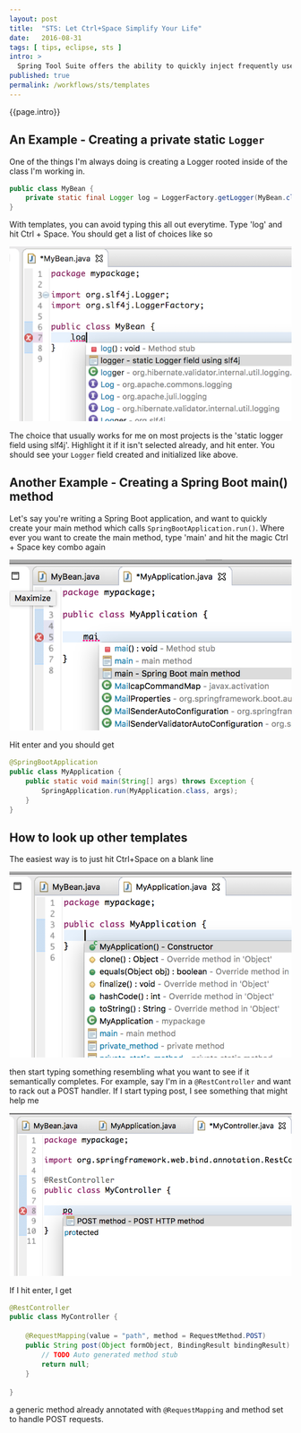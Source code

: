 ```yaml
---
layout: post
title:  "STS: Let Ctrl+Space Simplify Your Life"
date:   2016-08-31
tags: [ tips, eclipse, sts ]
intro: >
  Spring Tool Suite offers the ability to quickly inject frequently used snippets into your code. The pattern is basically: type the first few letters of what you're trying to do, hit ```Ctrl+Space```, and what you want magically appears. We discuss a few of the built in patterns STS offers, how to look up others, and how to create your own.
published: true
permalink: /workflows/sts/templates
---
```

{{page.intro}}

## An Example - Creating a private static ```Logger```

One of the things I'm always doing is creating a Logger rooted inside of the class I'm working in.

```java
public class MyBean {
	private static final Logger log = LoggerFactory.getLogger(MyBean.class);
}
```

With templates, you can avoid typing this all out everytime. Type 'log' and hit Ctrl + Space. You should get a list of choices like so

![log code template in sts](/images/log-code-template.png)

The choice that usually works for me on most projects is the 'static logger field using slf4j'. Highlight it if it isn't selected already, and hit enter. You should see your ```Logger``` field created and initialized like above.

## Another Example - Creating a Spring Boot main() method

Let's say you're writing a Spring Boot application, and want to quickly create your main method which calls ```SpringBootApplication.run()```. Where ever you want to create the main method, type 'main' and hit the magic Ctrl + Space key combo again

![main code template in sts](/images/main-code-template.png)

Hit enter and you should get

```java
@SpringBootApplication
public class MyApplication {
	public static void main(String[] args) throws Exception {
		SpringApplication.run(MyApplication.class, args);
	}
}
```

## How to look up other templates

The easiest way is to just hit Ctrl+Space on a blank line

![showing all code templates](/images/all-code-templates.png)

then start typing something resembling what you want to see if it semantically completes. For example, say I'm in a ```@RestController``` and want to rack out a POST handler. If I start typing post, I see something that might help me

![post code template](/images/post-code-template.png)

If I hit enter, I get

```java
@RestController
public class MyController {

	@RequestMapping(value = "path", method = RequestMethod.POST)
	public String post(Object formObject, BindingResult bindingResult) {
		// TODO Auto generated method stub
		return null;
	}

}
```

a generic method already annotated with ```@RequestMapping``` and method set to handle POST requests.
